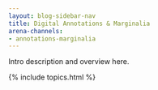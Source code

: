 ```yaml
---
layout: blog-sidebar-nav
title: Digital Annotations & Marginalia
arena-channels:
- annotations-marginalia
---
```


Intro description and overview here.

{% include topics.html %}